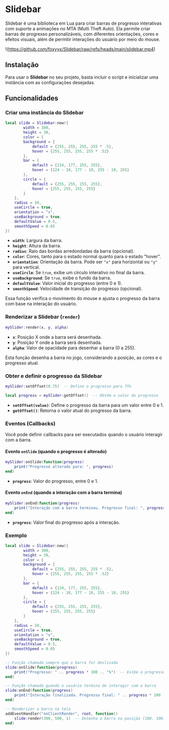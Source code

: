 
# Slidebar

Slidebar é uma biblioteca em Lua para criar barras de progresso interativas com suporte a animações no MTA (Multi Theft Auto). Ela permite criar barras de progresso personalizáveis, com diferentes orientações, cores e efeitos visuais, além de permitir interações do usuário por meio do mouse.

!(https://github.com/foxyyx/Slidebar/raw/refs/heads/main/slidebar.mp4)

## Instalação

Para usar o **Slidebar** no seu projeto, basta incluir o script e inicializar uma instância com as configurações desejadas.

## Funcionalidades

### Criar uma instância do Slidebar
```lua
local slide = Slidebar:new({
        width = 300,
        height = 30,
        color = {
        background = {
            default = {255, 255, 255, 255 * .5},
            hover = {255, 255, 255, 255 * .52}
        },
        bar = {
            default = {124, 177, 255, 255},
            hover = {124 - 10, 177 - 10, 255 - 10, 255}
        },
        circle = {
            default = {255, 255, 255, 255},
            hover = {255, 255, 255, 255} 
        }
    },
    radius = 10,
    useCircle = true,
    orientation = "x",
    useBackground = true,
    defaultValue = 0.5,
    smoothSpeed = 0.05
})
```
- **`width`**: Largura da barra.
- **`height`**: Altura da barra.
- **`radius`**: Raio das bordas arredondadas da barra (opcional).
- **`color`**: Cores, tanto para o estado normal quanto para o estado "hover".
- **`orientation`**: Orientação da barra. Pode ser `"x"` para horizontal ou `"y"` para vertical.
- **`useCircle`**: Se `true`, exibe um círculo interativo no final da barra.
- **`useBackground`**: Se `true`, exibe o fundo da barra.
- **`defaultValue`**: Valor inicial do progresso (entre 0 e 1).
- **`smoothSpeed`**: Velocidade de transição do progresso (opcional).

Essa função verifica o movimento do mouse e ajusta o progresso da barra com base na interação do usuário.

### Renderizar a Slidebar (`render`)
```lua
mySlider:render(x, y, alpha)
```
- **`x`**: Posição X onde a barra será desenhada.
- **`y`**: Posição Y onde a barra será desenhada.
- **`alpha`**: Valor de opacidade para desenhar a barra (0 a 255).

Esta função desenha a barra no jogo, considerando a posição, as cores e o progresso atual.

### Obter e definir o progresso da Slidebar
```lua
mySlider:setOffset(0.75)  -- Define o progresso para 75%

local progress = mySlider:getOffset()  -- Obtém o valor do progresso
```
- **`setOffset(value)`**: Define o progresso da barra para um valor entre 0 e 1.
- **`getOffset()`**: Retorna o valor atual do progresso da barra.

### Eventos (Callbacks)
Você pode definir callbacks para ser executados quando o usuário interagir com a barra.

#### Evento `onSlide` (quando o progresso é alterado)
```lua
mySlider:onSlide(function(progress)
    print("Progresso alterado para: ", progress)
end)
```
- **`progress`**: Valor do progresso, entre 0 e 1.

#### Evento `onEnd` (quando a interação com a barra termina)
```lua
mySlider:onEnd(function(progress)
    print("Interação com a barra terminou. Progresso final: ", progress)
end)
```
- **`progress`**: Valor final do progresso após a interação.

### Exemplo

```lua
local slide = Slidebar:new({
        width = 300,
        height = 30,
        color = {
        background = {
            default = {255, 255, 255, 255 * .5},
            hover = {255, 255, 255, 255 * .52}
        },
        bar = {
            default = {124, 177, 255, 255},
            hover = {124 - 10, 177 - 10, 255 - 10, 255}
        },
        circle = {
            default = {255, 255, 255, 255},
            hover = {255, 255, 255, 255} 
        }
    },
    radius = 10,
    useCircle = true,
    orientation = "x",
    useBackground = true,
    defaultValue = 0.5,
    smoothSpeed = 0.05
})

-- Função chamada sempre que a barra for deslizada
slide:onSlide(function(progress)
    print("Progresso: " .. progress * 100 .. "%")  -- Exibe o progresso como percentual
end)

-- Função chamada quando o usuário termina de interagir com a barra
slide:onEnd(function(progress)
    print("Interação finalizada. Progresso final: " .. progress * 100 .. "%")  -- Exibe o progresso final
end)

-- Renderizar a barra na tela
addEventHandler("onClientRender", root, function()
    slide:render(300, 500, 1)  -- Desenha a barra na posição (100, 100) e com 255 de opacidade
end)
```
